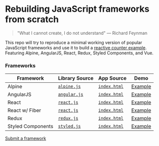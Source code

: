 # Rebuilding JavaScript frameworks from scratch

> "What I cannot create, I do not understand" — Richard Feynman

This repo will try to reproduce a minimal working version of popular JavaScript frameworks and use it to build a [reactive counter example](https://webcomponents.dev/blog/all-the-ways-to-make-a-web-component/). Featuring Alpine, AngularJS, React, Redux, Styled Components, and Vue.

### Frameworks

| Framework         | Library Source                               | App Source                                     | Demo                                                           |
| ----------------- | -------------------------------------------- | ---------------------------------------------- | -------------------------------------------------------------- |
| Alpine            | [`alpine.js`](./alpine/alpine.js)            | [`index.html`](./alpine/index.html)            | [Example](https://kyh.github.io/frameworks/alpine/)            |
| AngularJS         | [`angular.js`](./angularjs/angularjs.js)     | [`index.html`](./angularjs/index.html)         | [Example](https://kyh.github.io/frameworks/angularjs/)         |
| React             | [`react.js`](./react/react.js)               | [`index.html`](./react/index.html)             | [Example](https://kyh.github.io/frameworks/react/)             |
| React w/ Fiber    | [`react.js`](./react-fiber/react.js)         | [`index.html`](./react-fiber/index.html)       | [Example](https://kyh.github.io/frameworks/react-fiber/)       |
| Redux             | [`redux.js`](./redux/redux.js)               | [`index.html`](./redux/index.html)             | [Example](https://kyh.github.io/frameworks/redux/)             |
| Styled Components | [`styled.js`](./styled-components/styled.js) | [`index.html`](./styled-components/index.html) | [Example](https://kyh.github.io/frameworks/styled-components/) |

[Submit a framework](https://github.com/kyh/build-your-own-javascript-x/issues/new)
